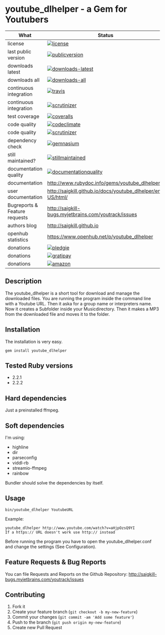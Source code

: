 # youtube_dlhelper - a Gem for Youtubers

| What                          | Status                                                                                                                                                                              |
|-------------------------------|-------------------------------------------------------------------------------------------------------------------------------------------------------------------------------------|
| license                       | [![license](http://img.shields.io/:license-gpl3-blue.svg)](http://www.gnu.org/licenses/gpl-3.0.html)                                                                                |
| last public version           | [![publicversion](https://badge.fury.io/rb/youtube_dlhelper.png)](http://rubygems.org/gems/youtube_dlhelper)                                                                      |
| downloads latest              | [![downloads-latest](https://img.shields.io/gem/dtv/youtube_dlhelper.svg)](https://rubygems.org/gems/youtube_dlhelper)                                                            |
| downloads all                 | [![downloads-all](https://img.shields.io/gem/dt/youtube_dlhelper.svg)](https://rubygems.org/gems/youtube_dlhelper)                                                                |
| continuous integration        | [![travis](https://secure.travis-ci.org/saigkill/youtube_dlhelper.png?branch=master)](https://secure.travis-ci.org/saigkill/youtube_dlhelper)                                     |
| continuous integration        | [![scrutinizer](https://scrutinizer-ci.com/g/saigkill/youtube_dlhelper/badges/build.png?b=master)](https://scrutinizer-ci.com/g/saigkill/youtube_dlhelper/build-status/master)   |
| test coverage                 | [![coveralls](https://coveralls.io/repos/saigkill/youtube_dlhelper/badge.png?branch=master)](https://coveralls.io/r/saigkill/youtube_dlhelper?branch=master)                      |
| code quality                  | [![codeclimate](https://codeclimate.com/github/saigkill/youtube_dlhelper.png)](https://codeclimate.com/github/saigkill/youtube_dlhelper)                                          |
| code quality                  | [![scrutinizer](https://scrutinizer-ci.com/g/saigkill/youtube_dlhelper/badges/quality-score.png?b=master)](https://scrutinizer-ci.com/g/saigkill/youtube_dlhelper/?branch=master) |
| dependency check              | [![gemnasium](https://gemnasium.com/saigkill/youtube_dlhelper.png)](https://gemnasium.com/saigkill/youtube_dlhelper)                                                              |
| still maintained?             | [![stillmaintained](http://stillmaintained.com/saigkill/youtube_dlhelper.png)](http://stillmaintained.com/saigkill/youtube_dlhelper)                                              |
| documentation quality         | [![documentationquality](http://inch-ci.org/github/saigkill/youtube_dlhelper.svg?branch=master)](http://inch-ci.org/github/saigkill/youtube_dlhelper)                             |
| documentation                 | http://www.rubydoc.info/gems/youtube_dlhelper                                                                                                                                    |
| user documentation            | http://saigkill.github.io/docs/youtube_dlhelper/en-US/html/                                                                                                                                    |
| Bugreports & Feature requests | http://saigkill-bugs.myjetbrains.com/youtrack/issues                                                                                                                              |
| authors blog                  | http://saigkill.github.io                                                                                                                                                         |
| openhub statistics            | https://www.openhub.net/p/youtube_dlhelper                                                                                                                                       |
| donations                     | [![pledgie](https://pledgie.com/campaigns/29423.png?skin_name=chrome)](https://pledgie.com/campaigns/29423)                                                                         |
| donations                     | [![gratipay](http://img.shields.io/gratipay/saigkill.svg)](https://gratipay.com/~saigkill/)                                                                                         |
| donations                     | [![amazon](http://tsv-neuss.de/cms/upload/News-Bilder/amazon1.png)](http://www.amazon.de/registry/wishlist/D75HOEQ00BDD)                                                            |

## Description

The youtube_dlhelper is a short tool for download and manage the downloaded files. You are running the program inside the command line with a Youtube URL. Then it aska for a
group name or interpreters name. Now it creates a Subfolder inside your Musicdirectory. Then it makes a MP3 from the downloaded file and moves it to the folder.

## Installation

The installation is very easy.

    gem install youtube_dlhelper

## Tested Ruby versions

* 2.2.1
* 2.2.2

## Hard dependencies
Just a preinstalled ffmpeg.

## Soft dependencies
I'm using:

* highline
* dir
* parseconfig
* viddl-rb
* streamio-ffmpeg
* rainbow

Bundler should solve the dependencies by itself.

## Usage

    bin/youtube_dlhelper YoutubeURL


Example:

    youtube_dlhelper http://www.youtube.com/watch?v=aHjpOzsQ9YI
    If a https:// URL doesn't work use http:// instead

Before running the program you have to open the youtube_dlhelper.conf and change the settings (See Configuration).

## Feature Requests & Bug Reports
You can file Requests and Reports on the Github Repository: http://saigkill-bugs.myjetbrains.com/youtrack/issues

## Contributing

1. Fork it
2. Create your feature branch (`git checkout -b my-new-feature`)
3. Commit your changes (`git commit -am 'Add some feature'`)
4. Push to the branch (`git push origin my-new-feature`)
5. Create new Pull Request